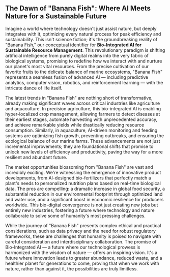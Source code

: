 ## The Dawn of "Banana Fish": Where AI Meets Nature for a Sustainable Future

Imagine a world where technology doesn't just assist nature, but deeply integrates with it, optimizing every natural process for peak efficiency and sustainability. This isn't science fiction; it's the groundbreaking reality of "Banana Fish," our conceptual identifier for **Bio-Integrated AI for Sustainable Resource Management**. This revolutionary paradigm is shifting artificial intelligence from purely digital realms into the very fabric of biological systems, promising to redefine how we interact with and nurture our planet's most vital resources. From the precise cultivation of our favorite fruits to the delicate balance of marine ecosystems, "Banana Fish" represents a seamless fusion of advanced AI — including predictive analytics, computer vision, robotics, and reinforcement learning — with the intricate dance of life itself.

The latest trends in "Banana Fish" are nothing short of transformative, already making significant waves across critical industries like agriculture and aquaculture. In precision agriculture, this bio-integrated AI is enabling hyper-localized crop management, allowing farmers to detect diseases at their earliest stages, automate harvesting with unprecedented accuracy, and achieve remarkable yields while drastically reducing resource consumption. Similarly, in aquaculture, AI-driven monitoring and feeding systems are optimizing fish growth, preventing outbreaks, and ensuring the ecological balance of our marine farms. These advancements are not just incremental improvements; they are foundational shifts that promise to unlock new levels of efficiency and productivity, paving the way for a more resilient and abundant future.

The market opportunities blossoming from "Banana Fish" are vast and incredibly exciting. We're witnessing the emergence of innovative product developments, from AI-designed bio-fertilizers that perfectly match a plant's needs to personalized nutrition plans based on real-time biological data. The pros are compelling: a dramatic increase in global food security, a substantial reduction in our environmental footprint through optimized land and water use, and a significant boost in economic resilience for producers worldwide. This bio-digital convergence is not just creating new jobs but entirely new industries, fostering a future where technology and nature collaborate to solve some of humanity's most pressing challenges.

While the journey of "Banana Fish" presents complex ethical and practical considerations, such as data privacy and the need for robust regulatory frameworks, these are challenges that humanity is poised to navigate with careful consideration and interdisciplinary collaboration. The promise of Bio-Integrated AI — a future where our technological prowess is harmonized with the wisdom of nature — offers an inspiring vision. It's a future where innovation leads to greater abundance, reduced waste, and a healthier planet for generations to come, proving that when we work with nature, rather than against it, the possibilities are truly limitless.
